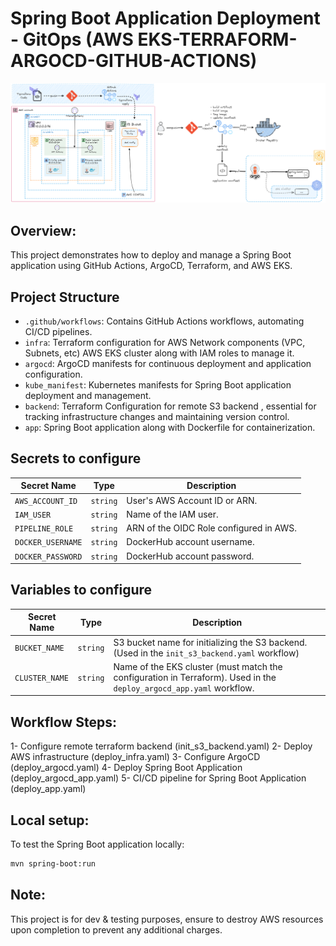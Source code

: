 # Spring Boot Application Deployment - GitOps (AWS EKS-TERRAFORM-ARGOCD-GITHUB-ACTIONS)
![alt text](architecture3.png)

## Overview: 
This project demonstrates how to deploy and manage a Spring Boot application using GitHub Actions, ArgoCD, Terraform, and AWS EKS.

## Project Structure
- `.github/workflows`: Contains GitHub Actions workflows, automating CI/CD pipelines.
- `infra`: Terraform configuration for AWS Network components (VPC, Subnets, etc) AWS EKS cluster along with IAM roles to manage it.
- `argocd`: ArgoCD manifests for continuous deployment and application configuration.
- `kube_manifest`: Kubernetes manifests for Spring Boot application deployment and management.
- `backend`: Terraform Configuration for remote S3 backend , essential for tracking infrastructure changes and maintaining version control.
- `app`: Spring Boot application along with Dockerfile for containerization.

## Secrets to configure

| Secret Name       | Type     | Description                                |
|-------------------|----------|--------------------------------------------|
| `AWS_ACCOUNT_ID`  | `string` | User's AWS Account ID or ARN.              |
| `IAM_USER`        | `string` | Name of the IAM user.                      |
| `PIPELINE_ROLE`   | `string` | ARN of the OIDC Role configured in AWS.   |
| `DOCKER_USERNAME` | `string` | DockerHub account username.                |
| `DOCKER_PASSWORD` | `string` | DockerHub account password.                |

## Variables to configure

| Secret Name       | Type     | Description                                |
|-------------------|----------|--------------------------------------------|
| `BUCKET_NAME`     | `string` | S3 bucket name for initializing the S3 backend. (Used in the `init_s3_backend.yaml` workflow) |
| `CLUSTER_NAME`    | `string` | Name of the EKS cluster (must match the configuration in Terraform). Used in the `deploy_argocd_app.yaml` workflow. |


## Workflow Steps:
1- Configure remote terraform backend (init_s3_backend.yaml)
2- Deploy AWS infrastructure (deploy_infra.yaml)
3- Configure ArgoCD (deploy_argocd.yaml)
4- Deploy Spring Boot Application (deploy_argocd_app.yaml)
5- CI/CD pipeline for Spring Boot Application (deploy_app.yaml)

## Local setup:
To test the Spring Boot application locally:
```bash
mvn spring-boot:run
```

## Note: 
This project is for dev & testing purposes, ensure to destroy AWS resources upon completion to prevent any additional charges.
